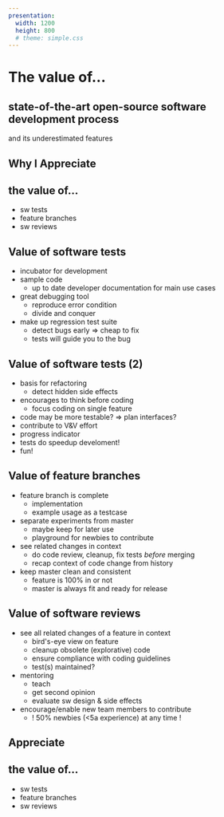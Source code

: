 ```yaml
---
presentation:
  width: 1200
  height: 800
  # theme: simple.css
---
```


<!-- slide -->
# The value of...

## state-of-the-art open-source software development process

and its underestimated features

<!-- slide vertical=true -->
## Why I Appreciate
## the value of...

- sw tests
- feature branches
- sw reviews

<!-- slide -->
## Value of software tests

- incubator for development
  <!-- .element: class="fragment" -->
- sample code
  <!-- .element: class="fragment" -->
  - up to date developer documentation for main use cases
- great debugging tool
  <!-- .element: class="fragment" -->
  - reproduce error condition
  - divide and conquer
- make up regression test suite
  <!-- .element: class="fragment" -->
  - detect bugs early => cheap to fix
  - tests will guide you to the bug

<!-- slide vertical=true -->
## Value of software tests (2)

- basis for refactoring
  <!-- .element: class="fragment" -->
  - detect hidden side effects
- encourages to think before coding
  <!-- .element: class="fragment" -->
  - focus coding on single feature
- code may be more testable? => plan interfaces?
  <!-- .element: class="fragment" -->
- contribute to V&V effort
  <!-- .element: class="fragment" -->
- progress indicator
  <!-- .element: class="fragment" -->
- tests do speedup develoment!
  <!-- .element: class="fragment" -->
- fun!
  <!-- .element: class="fragment" -->

<!-- slide -->
## Value of feature branches

- feature branch is complete
  <!-- .element: class="fragment" -->
  - implementation
  - example usage as a testcase
- separate experiments from master
  <!-- .element: class="fragment" -->
  - maybe keep for later use
  - playground for newbies to contribute
- see related changes in context
  <!-- .element: class="fragment" -->
  - do code review, cleanup, fix tests *before* merging
  - recap context of code change from history
- keep master clean and consistent
  <!-- .element: class="fragment" -->
  - feature is 100% in or not
  - master is always fit and ready for release

<!-- slide -->
## Value of software reviews

- see all related changes of a feature in context
  <!-- .element: class="fragment" -->
  - bird's-eye view on feature
  - cleanup obsolete (explorative) code
  - ensure compliance with coding guidelines
  - test(s) maintained?
- mentoring
  <!-- .element: class="fragment" -->
  - teach
  - get second opinion
  - evaluate sw design & side effects
- encourage/enable new team members to contribute
  <!-- .element: class="fragment" -->
  - ! 50% newbies (<5a experience) at any time !

<!-- slide -->
## Appreciate
## the value of...

- sw tests
- feature branches
- sw reviews

